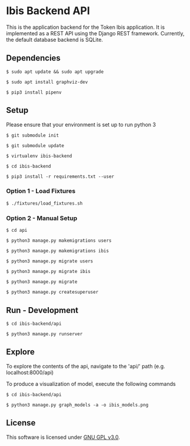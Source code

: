 # Ibis Backend API

This is the application backend for the Token Ibis application. It is implemented as a REST API using the Django REST framework. Currently, the default database backend is SQLite.

## Dependencies

`$ sudo apt update && sudo apt upgrade`

`$ sudo apt install graphviz-dev`

`$ pip3 install pipenv`

## Setup

Please ensure that your environment is set up to run python 3

`$ git submodule init`

`$ git submodule update`

`$ virtualenv ibis-backend`

`$ cd ibis-backend`

`$ pip3 install -r requirements.txt --user`

### Option 1 - Load Fixtures

`$ ./fixtures/load_fixtures.sh`

### Option 2 - Manual Setup

`$ cd api`

`$ python3 manage.py makemigrations users`

`$ python3 manage.py makemigrations ibis`

`$ python3 manage.py migrate users`

`$ python3 manage.py migrate ibis`

`$ python3 manage.py migrate`

`$ python3 manage.py createsuperuser`

## Run - Development

`$ cd ibis-backend/api`

`$ python3 manage.py runserver`

## Explore

To explore the contents of the api, navigate to the 'api/' path (e.g. localhost:8000/api)

To produce a visualization of model, execute the following commands

`$ cd ibis-backend/api`

`$ python3 manage.py graph_models -a -o ibis_models.png`

## License

This software is licensed under [GNU GPL v3.0](./LICENSE).
